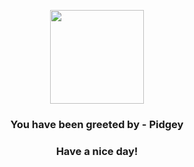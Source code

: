 <p align="center">
    <img src="https://raw.githubusercontent.com/PokeAPI/sprites/master/sprites/pokemon/16.png" width="150" height="150">
</p>
<h3 align="center">You have been greeted by - <b>Pidgey</b></h3>
<h3 align="center">Have a nice day!</h3>
